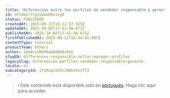 ```yaml
---
title: 'Diferencias entre los perfiles de vendedor responsable y gerente'
id: 5Ft4eLr7fg3swbohOv11yD
status: PUBLISHED
createdAt: 2025-09-11T16:12:37.515Z
updatedAt: 2025-10-02T17:41:48.671Z
publishedAt: 2025-10-02T17:41:48.671Z
firstPublishedAt: 2025-09-11T16:44:41.907Z
contentType: tutorial
productTeam: Others
author: 2AhArvGNSPKwUAd8GOz0iU
slugEN: differences-responsible-seller-manager-profiles
legacySlug: diferencias-perfiles-vendedor-responsable-gerente
locale: es
subcategoryId: 2fZRuqcVChcJ9AhY4vzfl3
---
```


> ℹ️ Este contenido está disponible solo en [portugués](/pt/tutorial/diferencas-perfis-vendedor-responsavel-gerente--5Ft4eLr7fg3swbohOv11yD). Haga clic aquí para acceder.
